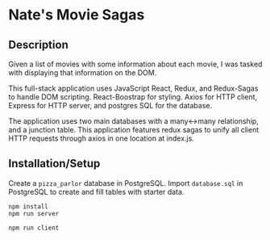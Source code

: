 # Nate's Movie Sagas

## Description

Given a list of movies with some information about each movie, I was tasked with displaying that information on the DOM. 

This full-stack application uses JavaScript React, Redux, and Redux-Sagas to handle DOM scripting. React-Boostrap for styling. Axios for HTTP client, Express for HTTP server, and postgres SQL for the database.

The application uses two main databases with a many<->many relationship, and a junction table.
This application features redux sagas to unify all client HTTP requests through axios in one location at index.js.

## Installation/Setup

Create a `pizza_parlor` database in PostgreSQL. Import `database.sql` in PostgreSQL to create and fill tables with starter data.

```
npm install
npm run server
```
```
npm run client
```

